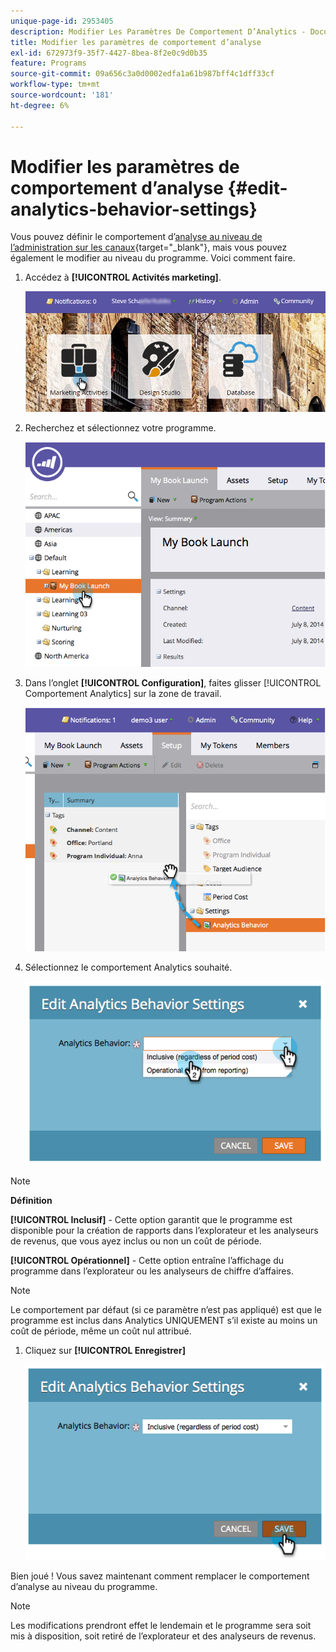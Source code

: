 ```yaml
---
unique-page-id: 2953405
description: Modifier Les Paramètres De Comportement D’Analytics - Documents Marketo - Documentation Du Produit
title: Modifier les paramètres de comportement d’analyse
exl-id: 672973f9-35f7-4427-8bea-8f2e0c9d0b35
feature: Programs
source-git-commit: 09a656c3a0d0002edfa1a61b987bff4c1dff33cf
workflow-type: tm+mt
source-wordcount: '181'
ht-degree: 6%

---
```


# Modifier les paramètres de comportement d’analyse {#edit-analytics-behavior-settings}

Vous pouvez définir le comportement d’[analyse au niveau de l’administration sur les canaux](/help/marketo/product-docs/reporting/revenue-cycle-analytics/program-analytics/make-a-program-without-a-period-cost-available-in-revenue-explorer-and-analyzers.md){target="_blank"}, mais vous pouvez également le modifier au niveau du programme. Voici comment faire.

1. Accédez à **[!UICONTROL Activités marketing]**.

   ![](assets/login-marketing-activities-2.png)

1. Recherchez et sélectionnez votre programme.

   ![](assets/image2014-9-24-11-3a40-3a57.png)

1. Dans l’onglet **[!UICONTROL Configuration]**, faites glisser [!UICONTROL Comportement Analytics] sur la zone de travail.

   ![](assets/image2014-9-24-11-3a41-3a2.png)

1. Sélectionnez le comportement Analytics souhaité.

   ![](assets/image2014-9-24-11-3a42-3a0.png)

>[!NOTE]
>
>**Définition**
>
>**[!UICONTROL Inclusif]** - Cette option garantit que le programme est disponible pour la création de rapports dans l’explorateur et les analyseurs de revenus, que vous ayez inclus ou non un coût de période.
>
>**[!UICONTROL Opérationnel]** - Cette option entraîne l’affichage du programme dans l’explorateur ou les analyseurs de chiffre d’affaires.

>[!NOTE]
>
>Le comportement par défaut (si ce paramètre n’est pas appliqué) est que le programme est inclus dans Analytics UNIQUEMENT s’il existe au moins un coût de période, même un coût nul attribué.

1. Cliquez sur **[!UICONTROL Enregistrer]**

   ![](assets/image2014-9-24-11-3a42-3a6.png)

Bien joué ! Vous savez maintenant comment remplacer le comportement d’analyse au niveau du programme.

>[!NOTE]
>
>Les modifications prendront effet le lendemain et le programme sera soit mis à disposition, soit retiré de l’explorateur et des analyseurs de revenus.
